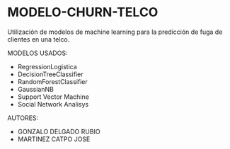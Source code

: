 # MODELO-CHURN-TELCO
Utilización de modelos de machine learning para la predicción de fuga de clientes en una telco.

MODELOS USADOS:
- RegressionLogistica
- DecisionTreeClassifier
- RandomForestClassifier
- GaussianNB
- Support Vector Machine
- Social Network Analisys


AUTORES:
- GONZALO DELGADO RUBIO
- MARTINEZ CATPO JOSE
